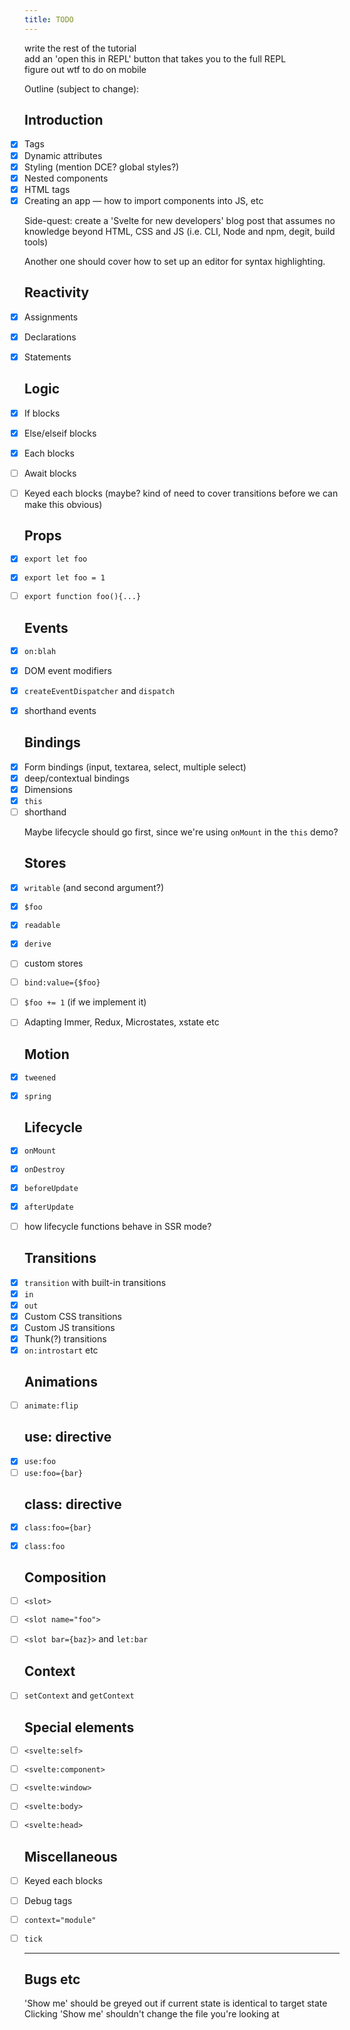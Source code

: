 ```yaml
---
title: TODO
---
```


* write the rest of the tutorial
* add an 'open this in REPL' button that takes you to the full REPL
* figure out wtf to do on mobile

Outline (subject to change):

<style>
	ul {
		padding: 0 !important;
		list-style: none !important;
	}
</style>


## Introduction

* [x] Tags
* [x] Dynamic attributes
* [x] Styling (mention DCE? global styles?)
* [x] Nested components
* [x] HTML tags
* [x] Creating an app — how to import components into JS, etc

Side-quest: create a 'Svelte for new developers' blog post that assumes no knowledge beyond HTML, CSS and JS (i.e. CLI, Node and npm, degit, build tools)

Another one should cover how to set up an editor for syntax highlighting.


## Reactivity

* [x] Assignments
* [x] Declarations
* [x] Statements


## Logic

* [x] If blocks
* [x] Else/elseif blocks
* [x] Each blocks
* [ ] Await blocks


* [ ] Keyed each blocks (maybe? kind of need to cover transitions before we can make this obvious)


## Props

* [x] `export let foo`
* [x] `export let foo = 1`


* [ ] `export function foo(){...}`


## Events

* [x] `on:blah`
* [x] DOM event modifiers
* [x] `createEventDispatcher` and `dispatch`
* [x] shorthand events


## Bindings

* [x] Form bindings (input, textarea, select, multiple select)
* [x] deep/contextual bindings
* [x] Dimensions
* [x] `this`
* [ ] shorthand

Maybe lifecycle should go first, since we're using `onMount` in the `this` demo?


## Stores

* [x] `writable` (and second argument?)
* [x] `$foo`
* [x] `readable`
* [x] `derive`
* [ ] custom stores
* [ ] `bind:value={$foo}`
* [ ] `$foo += 1` (if we implement it)
* [ ] Adapting Immer, Redux, Microstates, xstate etc


## Motion

* [x] `tweened`
* [x] `spring`


## Lifecycle

* [x] `onMount`
* [x] `onDestroy`
* [x] `beforeUpdate`
* [x] `afterUpdate`
* [ ] how lifecycle functions behave in SSR mode?


## Transitions

* [x] `transition` with built-in transitions
* [x] `in`
* [x] `out`
* [x] Custom CSS transitions
* [x] Custom JS transitions
* [x] Thunk(?) transitions
* [x] `on:introstart` etc

## Animations

* [ ] `animate:flip`


## use: directive

* [x] `use:foo`
* [ ] `use:foo={bar}`

## class: directive

* [x] `class:foo={bar}`
* [x] `class:foo`


## Composition

* [ ] `<slot>`
* [ ] `<slot name="foo">`
* [ ] `<slot bar={baz}>` and `let:bar`


## Context

* [ ] `setContext` and `getContext`


## Special elements

* [ ] `<svelte:self>`
* [ ] `<svelte:component>`
* [ ] `<svelte:window>`
* [ ] `<svelte:body>`
* [ ] `<svelte:head>`


## Miscellaneous

* [ ] Keyed each blocks
* [ ] Debug tags
* [ ] `context="module"`
* [ ] `tick`


---

## Bugs etc

* 'Show me' should be greyed out if current state is identical to target state
* Clicking 'Show me' shouldn't change the file you're looking at